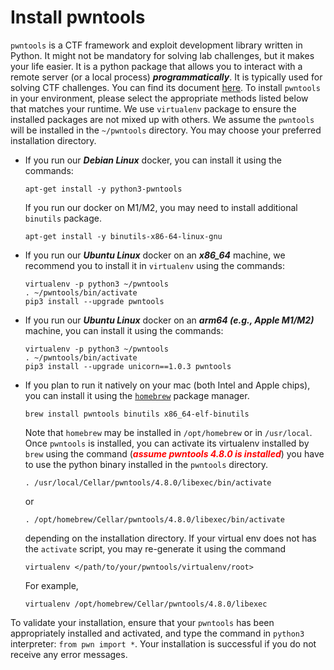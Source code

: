 # Install pwntools

`pwntools` is a CTF framework and exploit development library written in Python. It might not be mandatory for solving lab challenges, but it makes your life easier. It is a python package that allows you to interact with a remote server (or a local process) ***programmatically***. It is typically used for solving CTF challenges. You can find its document [here](https://docs.pwntools.com/en/stable/). To install `pwntools` in your environment, please select the appropriate methods listed below that matches your runtime. We use `virtualenv` package to ensure the installed packages are not mixed up with others. We assume the `pwntools` will be installed in the `~/pwntools` directory. You may choose your preferred installation directory.

- If you run our ***Debian Linux*** docker, you can install it using the commands:

   ```
   apt-get install -y python3-pwntools
   ```
   
   If you run our docker on M1/M2, you may need to install additional `binutils` package.
   
   ```
   apt-get install -y binutils-x86-64-linux-gnu
   ```
   
- If you run our ***Ubuntu Linux*** docker on an ***x86_64*** machine, we recommend you to install it in `virtualenv` using the commands:
    ```
    virtualenv -p python3 ~/pwntools
    . ~/pwntools/bin/activate
    pip3 install --upgrade pwntools
    ```

- If you run our ***Ubuntu Linux*** docker on an ***arm64 (e.g., Apple M1/M2)*** machine, you can install it using the commands:
    ```
    virtualenv -p python3 ~/pwntools
    . ~/pwntools/bin/activate
    pip3 install --upgrade unicorn==1.0.3 pwntools
    ```

- If you plan to run it natively on your mac (both Intel and Apple chips), you can install it using the [`homebrew`](https://brew.sh/) package manager.

    ```
    brew install pwntools binutils x86_64-elf-binutils
    ```
    Note that `homebrew` may be installed in `/opt/homebrew` or in `/usr/local`. Once `pwntools` is installed, you can activate its virtualenv installed by `brew` using the command (<i style="color:red">***assume pwntools 4.8.0 is installed***</i>) you have to use the python binary installed in the `pwntools` directory.
    ```
    . /usr/local/Cellar/pwntools/4.8.0/libexec/bin/activate
    ```
    or
    ```
    . /opt/homebrew/Cellar/pwntools/4.8.0/libexec/bin/activate
    ```
    depending on the installation directory. If your virtual env does not has the `activate` script, you may re-generate it using the command
    ```
    virtualenv </path/to/your/pwntools/virtualenv/root>
    ```
    For example,
    ```
    virtualenv /opt/homebrew/Cellar/pwntools/4.8.0/libexec
    ```

To validate your installation, ensure that your `pwntools` has been appropriately installed and activated, and type the command in `python3` interpreter: `from pwn import *`. Your installation is successful if you do not receive any error messages.

